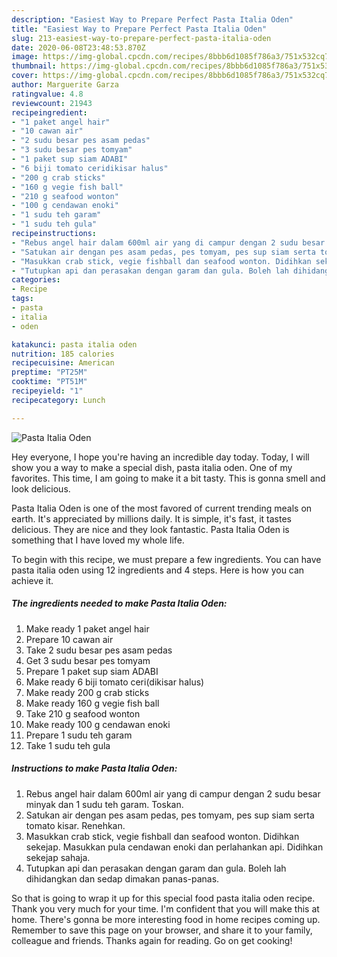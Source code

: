 ```yaml
---
description: "Easiest Way to Prepare Perfect Pasta Italia Oden"
title: "Easiest Way to Prepare Perfect Pasta Italia Oden"
slug: 213-easiest-way-to-prepare-perfect-pasta-italia-oden
date: 2020-06-08T23:48:53.870Z
image: https://img-global.cpcdn.com/recipes/8bbb6d1085f786a3/751x532cq70/pasta-italia-oden-resipi-foto-utama.jpg
thumbnail: https://img-global.cpcdn.com/recipes/8bbb6d1085f786a3/751x532cq70/pasta-italia-oden-resipi-foto-utama.jpg
cover: https://img-global.cpcdn.com/recipes/8bbb6d1085f786a3/751x532cq70/pasta-italia-oden-resipi-foto-utama.jpg
author: Marguerite Garza
ratingvalue: 4.8
reviewcount: 21943
recipeingredient:
- "1 paket angel hair"
- "10 cawan air"
- "2 sudu besar pes asam pedas"
- "3 sudu besar pes tomyam"
- "1 paket sup siam ADABI"
- "6 biji tomato ceridikisar halus"
- "200 g crab sticks"
- "160 g vegie fish ball"
- "210 g seafood wonton"
- "100 g cendawan enoki"
- "1 sudu teh garam"
- "1 sudu teh gula"
recipeinstructions:
- "Rebus angel hair dalam 600ml air yang di campur dengan 2 sudu besar minyak dan 1 sudu teh garam. Toskan."
- "Satukan air dengan pes asam pedas, pes tomyam, pes sup siam serta tomato kisar. Renehkan."
- "Masukkan crab stick, vegie fishball dan seafood wonton. Didihkan sekejap. Masukkan pula cendawan enoki dan perlahankan api. Didihkan sekejap sahaja."
- "Tutupkan api dan perasakan dengan garam dan gula. Boleh lah dihidangkan dan sedap dimakan panas-panas."
categories:
- Recipe
tags:
- pasta
- italia
- oden

katakunci: pasta italia oden 
nutrition: 185 calories
recipecuisine: American
preptime: "PT25M"
cooktime: "PT51M"
recipeyield: "1"
recipecategory: Lunch

---
```



![Pasta Italia Oden](https://img-global.cpcdn.com/recipes/8bbb6d1085f786a3/751x532cq70/pasta-italia-oden-resipi-foto-utama.jpg)

Hey everyone, I hope you're having an incredible day today. Today, I will show you a way to make a special dish, pasta italia oden. One of my favorites. This time, I am going to make it a bit tasty. This is gonna smell and look delicious.



Pasta Italia Oden is one of the most favored of current trending meals on earth. It's appreciated by millions daily. It is simple, it's fast, it tastes delicious. They are nice and they look fantastic. Pasta Italia Oden is something that I have loved my whole life.


To begin with this recipe, we must prepare a few ingredients. You can have pasta italia oden using 12 ingredients and 4 steps. Here is how you can achieve it.

<!--inarticleads1-->

##### The ingredients needed to make Pasta Italia Oden:

1. Make ready 1 paket angel hair
1. Prepare 10 cawan air
1. Take 2 sudu besar pes asam pedas
1. Get 3 sudu besar pes tomyam
1. Prepare 1 paket sup siam ADABI
1. Make ready 6 biji tomato ceri(dikisar halus)
1. Make ready 200 g crab sticks
1. Make ready 160 g vegie fish ball
1. Take 210 g seafood wonton
1. Make ready 100 g cendawan enoki
1. Prepare 1 sudu teh garam
1. Take 1 sudu teh gula




<!--inarticleads2-->

##### Instructions to make Pasta Italia Oden:

1. Rebus angel hair dalam 600ml air yang di campur dengan 2 sudu besar minyak dan 1 sudu teh garam. Toskan.
1. Satukan air dengan pes asam pedas, pes tomyam, pes sup siam serta tomato kisar. Renehkan.
1. Masukkan crab stick, vegie fishball dan seafood wonton. Didihkan sekejap. Masukkan pula cendawan enoki dan perlahankan api. Didihkan sekejap sahaja.
1. Tutupkan api dan perasakan dengan garam dan gula. Boleh lah dihidangkan dan sedap dimakan panas-panas.




So that is going to wrap it up for this special food pasta italia oden recipe. Thank you very much for your time. I'm confident that you will make this at home. There's gonna be more interesting food in home recipes coming up. Remember to save this page on your browser, and share it to your family, colleague and friends. Thanks again for reading. Go on get cooking!
